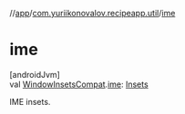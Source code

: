 //[app](../../index.md)/[com.yuriikonovalov.recipeapp.util](index.md)/[ime](ime.md)

# ime

[androidJvm]\
val [WindowInsetsCompat](https://developer.android.com/reference/kotlin/androidx/core/view/WindowInsetsCompat.html).[ime](ime.md): [Insets](https://developer.android.com/reference/kotlin/androidx/core/graphics/Insets.html)

IME insets.
